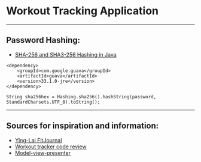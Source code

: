 # Workout Tracking Application
---
## Password Hashing:
- [SHA-256 and SHA3-256 Hashing in Java](https://www.baeldung.com/sha-256-hashing-java)
```
<dependency>
    <groupId>com.google.guava</groupId>
    <artifactId>guava</artifactId>
    <version>33.1.0-jre</version>
</dependency>
```
```
String sha256hex = Hashing.sha256().hashString(password, StandardCharsets.UTF_8).toString();
```
---
## Sources for inspiration and information:
- [Ying-Lai FitJournal](https://github.com/Ying-Lai/FitJournal)
- [Workout tracker code review](https://codereview.stackexchange.com/questions/79196/exercise-tracker)
- [Model-view-presenter](https://en.wikipedia.org/wiki/Model–view–presenter)
